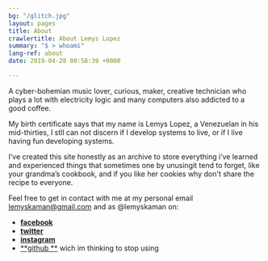 ```yaml
---
bg: "/glitch.jpg"
layout: pages
title: About
crawlertitle: About Lemys Lopez
summary: "$ > whoami"
lang-ref: about
date: 2019-04-28 00:58:39 +0000

---
```

A cyber-bohemian music lover, curious, maker, creative technician who plays a lot with electricity logic and many computers also addicted to a good coffee.

My birth certificate says that my name is Lemys Lopez, a Venezuelan in his mid-thirties, I stll can not discern if I develop systems to live, or if I live having fun developing systems.

I’ve created this site honestly as an archive to store everything i’ve learned and experienced things that sometimes one by unusingit tend to forget, like your grandma’s cookbook, and if you like her cookies why don't share the recipe to everyone.

Feel free to get in contact with me at my personal email [lemyskaman@gmail.com](mailto:lemyskaman@gmail.com) and as  @lemyskaman on:

* [**facebook**](https://www.facebook.com/lemyskaman "Facebook")
* [**twitter**](https://twitter.com/lemyskaman)
* [**instagram**](https://www.instagram.com/lemyskaman/ "Instagram")
* [**github **](http://github.com/lemyskaman "Github") wich im thinking to stop using